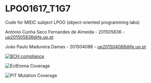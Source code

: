 ﻿# LPOO1617_T1G7
Code for MIEIC subject LPOO (object-oriented programming labs)

António Cunha Seco Fernandes de Almeida - 201505836 - up201505836@fe.up.pt

João Paulo Madureira Damas - 201504088 - up201504088@fe.up.pt

[![BCH compliance](https://bettercodehub.com/edge/badge/cyrilico/LPOO1617_T1G7?token=628dabbd02be15b31f0908f603e84e21d00e6a1a)](https://bettercodehub.com/)

![EclEmma Coverage](http://i.imgur.com/7bXeDlT.png)

![PIT Mutation Coverage](http://i.imgur.com/drl4hY8.png)
